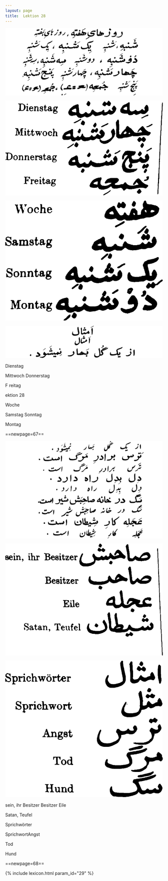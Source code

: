 ```yaml
---
layout: page
title:  Lektion 28
---
```



![image](/assets/s/069.png-03.png)

![image](/assets/s/2col/069.png-09_1L.png)

![image](/assets/s/2col/069.png-09_2R.png)

![image](/assets/s/069.png-10.png)

Dienstag

Mittwoch Donnerstag

F reitag



ektion 28

Woche

Samstag Sonntag

Montag



==newpage=67==

![image](/assets/s/070.png-02.png)

![image](/assets/s/2col/070.png-13_1L.png)

![image](/assets/s/2col/070.png-13_2R.png)

sein, ihr Besitzer Besitzer Eile

Satan, Teufel



Sprichwörter

SprichwortAngst

Tod

Hund



==newpage=68==


{% include lexicon.html param_id="29" %}
